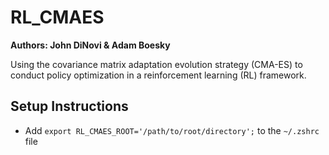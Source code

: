 # RL_CMAES
**Authors: John DiNovi & Adam Boesky**

Using the covariance matrix adaptation evolution strategy (CMA-ES) to conduct policy optimization in a reinforcement learning (RL) framework.

## Setup Instructions
* Add ```export RL_CMAES_ROOT='/path/to/root/directory';``` to the ```~/.zshrc``` file